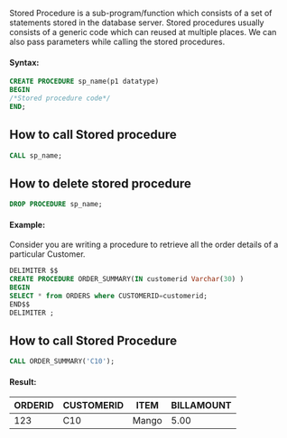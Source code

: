 
Stored Procedure is a sub-program/function which consists of a set of statements stored in the database server. Stored procedures usually consists of a generic code which can reused at multiple places. We can also pass parameters while calling the stored procedures.

#### Syntax:
```sql
CREATE PROCEDURE sp_name(p1 datatype)
BEGIN
/*Stored procedure code*/
END;
```
## How to call Stored procedure
```sql
CALL sp_name;
```

## How to delete stored procedure
```sql
DROP PROCEDURE sp_name;
```

#### Example:
Consider you are writing a procedure to retrieve all the order details of a particular Customer.
```sql
DELIMITER $$
CREATE PROCEDURE ORDER_SUMMARY(IN customerid Varchar(30) )
BEGIN
SELECT * from ORDERS where CUSTOMERID=customerid;
END$$
DELIMITER ;
```
## How to call Stored Procedure
```sql
CALL ORDER_SUMMARY('C10');
```
#### Result:
|ORDERID|CUSTOMERID|ITEM|BILLAMOUNT|
|---|---|---|---|
|123|C10|Mango|5.00|
